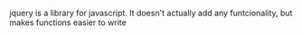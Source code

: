 jquery is a library for javascript. It doesn't actually add any funtcionality,
but makes functions easier to write
